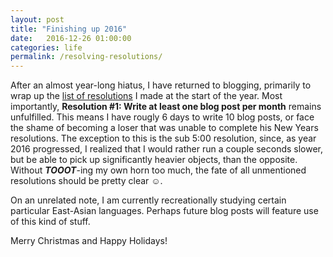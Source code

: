 ```yaml
---
layout: post
title: "Finishing up 2016"
date:   2016-12-26 01:00:00
categories: life
permalink: /resolving-resolutions/
---
```

After an almost year-long hiatus, I have returned to blogging, primarily to wrap up the [list of resolutions][1] I made at the start of the year. Most importantly, **Resolution #1: Write at least one blog post per month** remains unfulfilled. This means I have rougly 6 days to write 10 blog posts, or face the shame of becoming a loser that was unable to complete his New Years resolutions. The exception to this is the sub 5:00 resolution, since, as year 2016 progressed, I realized that I would rather run a couple seconds slower, but be able to pick up significantly heavier objects, than the opposite. Without **_TOOOT_**-ing my own horn too much, the fate of all unmentioned resolutions should be pretty clear ☺.

On an unrelated note, I am currently recreationally studying certain particular East-Asian languages. Perhaps future blog posts will feature use of this kind of stuff.

Merry Christmas and Happy Holidays!

[1]: ../resolutions2016